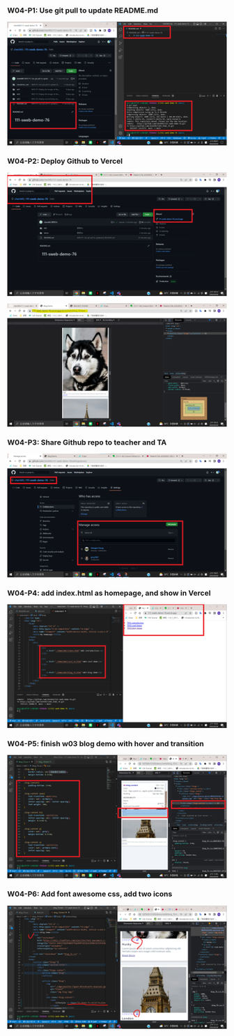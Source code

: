### W04-P1: Use git pull to update README.md

![](./p1.png)

### W04-P2: Deploy Github to Vercel

![](./p2.png)

![](./p2-2.png)

### W04-P3: Share Github repo to teacher and TA

![](./p3.png)

### W04-P4: add index.html as homepage, and show in Vercel

![](./p4.png)

### W04-P5: finish w03 blog demo with hover and transition

![](./p5.png)

### W04-P6: Add font awesome css, add two icons

![](./p6.png)
